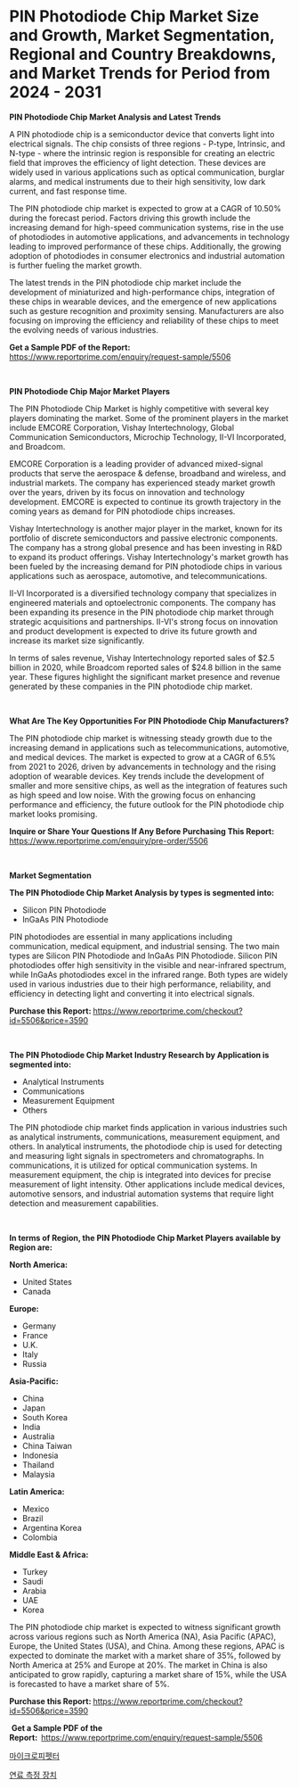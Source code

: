 <p><h1>PIN Photodiode Chip Market Size and Growth, Market Segmentation, Regional and Country Breakdowns, and Market Trends for Period from 2024 -  2031</h1></p><p><strong>PIN Photodiode Chip Market Analysis and Latest Trends</strong></p>
<p><p>A PIN photodiode chip is a semiconductor device that converts light into electrical signals. The chip consists of three regions - P-type, Intrinsic, and N-type - where the intrinsic region is responsible for creating an electric field that improves the efficiency of light detection. These devices are widely used in various applications such as optical communication, burglar alarms, and medical instruments due to their high sensitivity, low dark current, and fast response time.</p><p>The PIN photodiode chip market is expected to grow at a CAGR of 10.50% during the forecast period. Factors driving this growth include the increasing demand for high-speed communication systems, rise in the use of photodiodes in automotive applications, and advancements in technology leading to improved performance of these chips. Additionally, the growing adoption of photodiodes in consumer electronics and industrial automation is further fueling the market growth.</p><p>The latest trends in the PIN photodiode chip market include the development of miniaturized and high-performance chips, integration of these chips in wearable devices, and the emergence of new applications such as gesture recognition and proximity sensing. Manufacturers are also focusing on improving the efficiency and reliability of these chips to meet the evolving needs of various industries.</p></p>
<p><strong>Get a Sample PDF of the Report:&nbsp;</strong> <a href="https://www.reportprime.com/enquiry/request-sample/5506">https://www.reportprime.com/enquiry/request-sample/5506</a></p>
<p>&nbsp;</p>
<p><strong>PIN Photodiode Chip Major Market Players</strong></p>
<p><p>The PIN Photodiode Chip Market is highly competitive with several key players dominating the market. Some of the prominent players in the market include EMCORE Corporation, Vishay Intertechnology, Global Communication Semiconductors, Microchip Technology, II-VI Incorporated, and Broadcom.</p><p>EMCORE Corporation is a leading provider of advanced mixed-signal products that serve the aerospace & defense, broadband and wireless, and industrial markets. The company has experienced steady market growth over the years, driven by its focus on innovation and technology development. EMCORE is expected to continue its growth trajectory in the coming years as demand for PIN photodiode chips increases.</p><p>Vishay Intertechnology is another major player in the market, known for its portfolio of discrete semiconductors and passive electronic components. The company has a strong global presence and has been investing in R&D to expand its product offerings. Vishay Intertechnology's market growth has been fueled by the increasing demand for PIN photodiode chips in various applications such as aerospace, automotive, and telecommunications.</p><p>II-VI Incorporated is a diversified technology company that specializes in engineered materials and optoelectronic components. The company has been expanding its presence in the PIN photodiode chip market through strategic acquisitions and partnerships. II-VI's strong focus on innovation and product development is expected to drive its future growth and increase its market size significantly.</p><p>In terms of sales revenue, Vishay Intertechnology reported sales of $2.5 billion in 2020, while Broadcom reported sales of $24.8 billion in the same year. These figures highlight the significant market presence and revenue generated by these companies in the PIN photodiode chip market.</p></p>
<p>&nbsp;</p>
<p><strong>What Are The Key Opportunities For PIN Photodiode Chip Manufacturers?</strong></p>
<p><p>The PIN photodiode chip market is witnessing steady growth due to the increasing demand in applications such as telecommunications, automotive, and medical devices. The market is expected to grow at a CAGR of 6.5% from 2021 to 2026, driven by advancements in technology and the rising adoption of wearable devices. Key trends include the development of smaller and more sensitive chips, as well as the integration of features such as high speed and low noise. With the growing focus on enhancing performance and efficiency, the future outlook for the PIN photodiode chip market looks promising.</p></p>
<p><strong>Inquire or Share Your Questions If Any Before Purchasing This Report:</strong> <a href="https://www.reportprime.com/enquiry/pre-order/5506">https://www.reportprime.com/enquiry/pre-order/5506</a></p>
<p>&nbsp;</p>
<p><strong>Market Segmentation</strong></p>
<p><strong>The PIN Photodiode Chip Market Analysis by types is segmented into:</strong></p>
<p><ul><li>Silicon PIN Photodiode</li><li>InGaAs PIN Photodiode</li></ul></p>
<p><p>PIN photodiodes are essential in many applications including communication, medical equipment, and industrial sensing. The two main types are Silicon PIN Photodiode and InGaAs PIN Photodiode. Silicon PIN photodiodes offer high sensitivity in the visible and near-infrared spectrum, while InGaAs photodiodes excel in the infrared range. Both types are widely used in various industries due to their high performance, reliability, and efficiency in detecting light and converting it into electrical signals.</p></p>
<p><strong>Purchase this Report:&nbsp;</strong><a href="https://www.reportprime.com/checkout?id=5506&price=3590">https://www.reportprime.com/checkout?id=5506&price=3590</a></p>
<p>&nbsp;</p>
<p><strong>The PIN Photodiode Chip Market Industry Research by Application is segmented into:</strong></p>
<p><ul><li>Analytical Instruments</li><li>Communications</li><li>Measurement Equipment</li><li>Others</li></ul></p>
<p><p>The PIN photodiode chip market finds application in various industries such as analytical instruments, communications, measurement equipment, and others. In analytical instruments, the photodiode chip is used for detecting and measuring light signals in spectrometers and chromatographs. In communications, it is utilized for optical communication systems. In measurement equipment, the chip is integrated into devices for precise measurement of light intensity. Other applications include medical devices, automotive sensors, and industrial automation systems that require light detection and measurement capabilities.</p></p>
<p>&nbsp;</p>
<p><strong>In terms of Region, the PIN Photodiode Chip Market Players available by Region are:</strong></p>
<p>
    <p> <strong> North America: </strong>
        <ul>
            <li>United States</li>
            <li>Canada</li>
        </ul>
        </p> 
    <p> <strong> Europe: </strong>
        <ul>
            <li>Germany</li>
            <li>France</li>
            <li>U.K.</li>
            <li>Italy</li>
            <li>Russia</li>
        </ul>
        </p> 
    <p> <strong> Asia-Pacific: </strong>
        <ul>
            <li>China</li>
            <li>Japan</li>
            <li>South Korea</li>
            <li>India</li>
            <li>Australia</li>
            <li>China Taiwan</li>
            <li>Indonesia</li>
            <li>Thailand</li>
            <li>Malaysia</li>
        </ul>
        </p> 
    <p> <strong> Latin America: </strong>
        <ul>
            <li>Mexico</li>
            <li>Brazil</li>
            <li>Argentina Korea</li>
            <li>Colombia</li>
        </ul>
        </p> 
    <p> <strong> Middle East & Africa: </strong>
        <ul>
            <li>Turkey</li>
            <li>Saudi</li>
            <li>Arabia</li>
            <li>UAE</li>
            <li>Korea</li>
        </ul>
    </p>
    </p>
<p><p>The PIN photodiode chip market is expected to witness significant growth across various regions such as North America (NA), Asia Pacific (APAC), Europe, the United States (USA), and China. Among these regions, APAC is expected to dominate the market with a market share of 35%, followed by North America at 25% and Europe at 20%. The market in China is also anticipated to grow rapidly, capturing a market share of 15%, while the USA is forecasted to have a market share of 5%.</p></p>
<p><strong>Purchase this Report: </strong><a href="https://www.reportprime.com/checkout?id=5506&price=3590">https://www.reportprime.com/checkout?id=5506&price=3590</a></p>
<p>&nbsp;<strong>Get a Sample PDF of the Report:&nbsp;&nbsp;</strong><a href="https://www.reportprime.com/enquiry/request-sample/5506">https://www.reportprime.com/enquiry/request-sample/5506</a></p>
<p><strong></strong></p>
<p><p><a href="https://medium.com/@minimini78678/%EB%A7%88%EC%9D%B4%ED%81%AC%EB%A1%9C-%ED%94%BC%ED%8E%AB-%EC%8B%9C%EC%9E%A5-%EB%B6%84%EC%84%9D-%EA%B8%80%EB%A1%9C%EB%B2%8C-%EC%82%B0%EC%97%85-%EC%A0%84%EB%A7%9D-%EB%B0%8F-%EC%98%88%EC%B8%A1-2024%EB%85%84-2031%EB%85%84-f50c4e2ec991">마이크로피펫터</a></p><p><a href="https://medium.com/@matthiasdkins856/%EC%97%B0%EB%A3%8C-%EC%B8%A1%EC%A0%95-%EC%9E%A5%EC%B9%98-%EC%8B%9C%EC%9E%A5%EC%9D%80-%EC%8B%9C%EC%9E%A5-%EC%A0%90%EC%9C%A0%EC%9C%A8-%ED%81%AC%EA%B8%B0-%EB%B0%8F-2031%EB%85%84%EA%B9%8C%EC%A7%80-%EC%98%88%EC%83%81%EB%90%9C-%EC%98%88%EC%B8%A1%EC%97%90-%EC%A4%91%EC%A0%90%EC%9D%84-%EB%91%A1%EB%8B%88%EB%8B%A4-845c8026bc1d">연료 측정 장치</a></p></p>